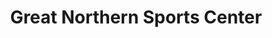 ---
title: "Great Northern Sports Center"
url: /derry/great-northern-sports-center/
shop: outdoor
---